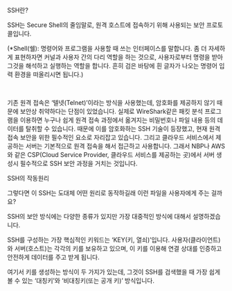 SSH란?

SSH는 Secure Shell의 줄임말로, 원격 호스트에 접속하기 위해 사용되는 보안 프로토콜입니다.

(*Shell(쉘): 명령어와 프로그램을 사용할 때 쓰는 인터페이스를 말합니다. 좀 더 자세하게 표현하자면 커널과 사용자 간의 다리 역할을 하는 것으로, 사용자로부터 명령을 받아 그것을 해석하고 실행하는 역할을 합니다. 흔히 검은 바탕에 흰 글자가 나오는 명령어 입력 환경을 떠올리시면 됩니다.)

 

기존 원격 접속은 ‘텔넷(Telnet)’이라는 방식을 사용했는데, 암호화를 제공하지 않기 때문에 보안상 취약하다는 단점이 있었습니다. 실제로 WireShark같은 패킷 분석 프로그램을 이용하면 누구나 쉽게 원격 접속 과정에서 옮겨지는 비밀번호나 파일 내용 등의 데이터를 탈취할 수 있습니다. 때문에 이를 암호화하는 SSH 기술이 등장했고, 현재 원격 접속 보안을 위한 필수적인 요소로 자리잡고 있습니다. 그리고 클라우드 서비스에서 제공하는 서버는 기본적으로 원격 접속을 해서 접근하고 사용합니다. 그래서 NBP나 AWS와 같은 CSP(Cloud Service Provider, 클라우드 서비스를 제공하는 곳)에서 서버 생성시 필수적으로 SSH 보안 과정을 거치는 것입니다.

SSH의 작동원리

그렇다면 이 SSH는 도대체 어떤 원리로 동작하길래 이런 파일을 사용자에게 주는 걸까요?

SSH의 보안 방식에는 다양한 종류가 있지만 가장 대중적인 방식에 대해서 설명하겠습니다.

SSH를 구성하는 가장 핵심적인 키워드는 ‘KEY(키, 열쇠)’입니다. 사용자(클라이언트)와 서버(호스트)는 각각의 키를 보유하고 있으며, 이 키를 이용해 연결 상대를 인증하고 안전하게 데이터를 주고 받게 됩니다.

여기서 키를 생성하는 방식이 두 가지가 있는데, 그것이 SSH를 검색했을 때 가장 쉽게 볼 수 있는 ‘대칭키’와 ‘비대칭키(또는 공개 키)’ 방식입니다.

